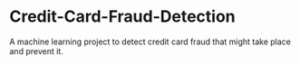 # Credit-Card-Fraud-Detection
A machine learning project to detect credit card fraud that might take place and prevent it.
